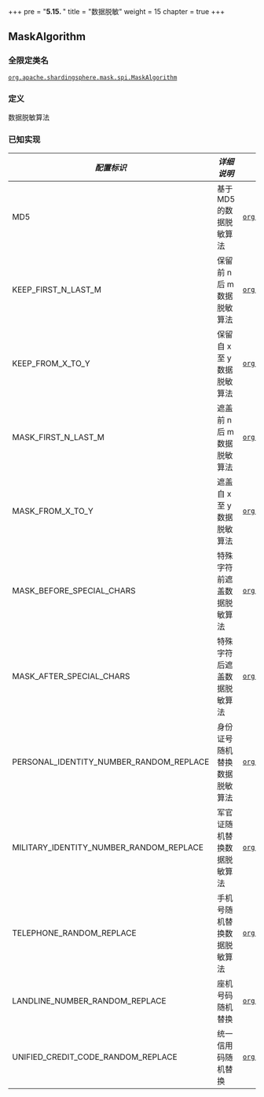 +++
pre = "<b>5.15. </b>"
title = "数据脱敏"
weight = 15
chapter = true
+++

## MaskAlgorithm

### 全限定类名

[`org.apache.shardingsphere.mask.spi.MaskAlgorithm`](https://github.com/apache/shardingsphere/blob/master/features/mask/api/src/main/java/org/apache/shardingsphere/mask/spi/MaskAlgorithm.java)

### 定义

数据脱敏算法

### 已知实现

| *配置标识*                                  | *详细说明*           | *全限定类名*                                                                                                                                                                                                                                                            |
|-----------------------------------------|------------------|--------------------------------------------------------------------------------------------------------------------------------------------------------------------------------------------------------------------------------------------------------------------|
| MD5                                     | 基于 MD5 的数据脱敏算法   | [`org.apache.shardingsphere.mask.algorithm.hash.MD5MaskAlgorithm`](https://github.com/apache/shardingsphere/blob/master/features/mask/core/src/main/java/org/apache/shardingsphere/mask/algorithm/hash/MD5MaskAlgorithm.java)                 |
| KEEP_FIRST_N_LAST_M                     | 保留前 n 后 m 数据脱敏算法 | [`org.apache.shardingsphere.mask.algorithm.cover.KeepFirstNLastMMaskAlgorithm`](https://github.com/apache/shardingsphere/blob/master/features/mask/core/src/main/java/org/apache/shardingsphere/mask/algorithm/cover/KeepFirstNLastMMaskAlgorithm.java)                 |
| KEEP_FROM_X_TO_Y                        | 保留自 x 至 y 数据脱敏算法 | [`org.apache.shardingsphere.mask.algorithm.cover.KeepFromXToYMaskAlgorithm`](https://github.com/apache/shardingsphere/blob/master/features/mask/core/src/main/java/org/apache/shardingsphere/mask/algorithm/cover/KeepFromXToYMaskAlgorithm.java)                 |
| MASK_FIRST_N_LAST_M                     | 遮盖前 n 后 m 数据脱敏算法 | [`org.apache.shardingsphere.mask.algorithm.cover.MaskFirstNLastMMaskAlgorithm`](https://github.com/apache/shardingsphere/blob/master/features/mask/core/src/main/java/org/apache/shardingsphere/mask/algorithm/cover/MaskFirstNLastMMaskAlgorithm.java)                 |
| MASK_FROM_X_TO_Y                        | 遮盖自 x 至 y 数据脱敏算法 | [`org.apache.shardingsphere.mask.algorithm.cover.MaskFromXToYMaskAlgorithm`](https://github.com/apache/shardingsphere/blob/master/features/mask/core/src/main/java/org/apache/shardingsphere/mask/algorithm/cover/MaskFromXToYMaskAlgorithm.java)                 |
| MASK_BEFORE_SPECIAL_CHARS               | 特殊字符前遮盖数据脱敏算法   | [`org.apache.shardingsphere.mask.algorithm.cover.MaskBeforeSpecialCharsAlgorithm`](https://github.com/apache/shardingsphere/blob/master/features/mask/core/src/main/java/org/apache/shardingsphere/mask/algorithm/cover/MaskBeforeSpecialCharsAlgorithm.java)                 |
| MASK_AFTER_SPECIAL_CHARS                | 特殊字符后遮盖数据脱敏算法   | [`org.apache.shardingsphere.mask.algorithm.cover.MaskAfterSpecialCharsAlgorithm`](https://github.com/apache/shardingsphere/blob/master/features/mask/core/src/main/java/org/apache/shardingsphere/mask/algorithm/cover/MaskAfterSpecialCharsAlgorithm.java)                 |
| PERSONAL_IDENTITY_NUMBER_RANDOM_REPLACE | 身份证号随机替换数据脱敏算法   | [`org.apache.shardingsphere.mask.algorithm.replace.PersonalIdentityNumberRandomReplaceAlgorithm`](https://github.com/apache/shardingsphere/blob/master/features/mask/core/src/main/java/org/apache/shardingsphere/mask/algorithm/replace/PersonalIdentityNumberRandomReplaceAlgorithm.java)                 |
| MILITARY_IDENTITY_NUMBER_RANDOM_REPLACE | 军官证随机替换数据脱敏算法    | [`org.apache.shardingsphere.mask.algorithm.replace.MilitaryIdentityNumberRandomReplaceAlgorithm`](https://github.com/apache/shardingsphere/blob/master/features/mask/core/src/main/java/org/apache/shardingsphere/mask/algorithm/replace/MilitaryIdentityNumberRandomReplaceAlgorithm.java)                 |
| TELEPHONE_RANDOM_REPLACE                | ⼿机号随机替换数据脱敏算法    | [`org.apache.shardingsphere.mask.algorithm.replace.TelephoneRandomReplaceAlgorithm`](https://github.com/apache/shardingsphere/blob/master/features/mask/core/src/main/java/org/apache/shardingsphere/mask/algorithm/replace/TelephoneRandomReplaceAlgorithm.java)                 |
| LANDLINE_NUMBER_RANDOM_REPLACE          | 座机号码随机替换            | [`org.apache.shardingsphere.mask.algorithm.replace.LandlineNumberRandomAlgorithm`](https://github.com/apache/shardingsphere/blob/master/features/mask/core/src/main/java/org/apache/shardingsphere/mask/algorithm/replace/LandlineNumberRandomAlgorithm.java)                 |
| UNIFIED_CREDIT_CODE_RANDOM_REPLACE      | 统⼀信⽤码随机替换            | [`org.apache.shardingsphere.mask.algorithm.replace.UnifiedCreditCodeRandomReplaceAlgorithm`](https://github.com/apache/shardingsphere/blob/master/features/mask/core/src/main/java/org/apache/shardingsphere/mask/algorithm/replace/UnifiedCreditCodeRandomReplaceAlgorithm.java)                 |
